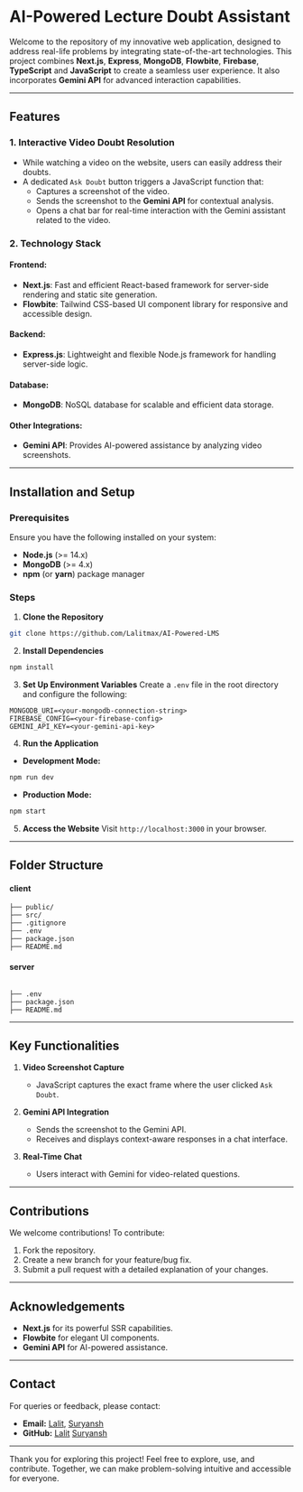 # AI-Powered Lecture Doubt Assistant

Welcome to the repository of my innovative web application, designed to address real-life problems by integrating state-of-the-art technologies. This project combines **Next.js**, **Express**, **MongoDB**, **Flowbite**, **Firebase**, **TypeScript** and **JavaScript** to create a seamless user experience. It also incorporates **Gemini API** for advanced interaction capabilities.

---

## Features

### 1. **Interactive Video Doubt Resolution**

- While watching a video on the website, users can easily address their doubts.
- A dedicated `Ask Doubt` button triggers a JavaScript function that:
  - Captures a screenshot of the video.
  - Sends the screenshot to the **Gemini API** for contextual analysis.
  - Opens a chat bar for real-time interaction with the Gemini assistant related to the video.

### 2. **Technology Stack**

#### **Frontend:**

- **Next.js**: Fast and efficient React-based framework for server-side rendering and static site generation.
- **Flowbite**: Tailwind CSS-based UI component library for responsive and accessible design.

#### **Backend:**

- **Express.js**: Lightweight and flexible Node.js framework for handling server-side logic.

#### **Database:**

- **MongoDB**: NoSQL database for scalable and efficient data storage.

#### **Other Integrations:**


- **Gemini API**: Provides AI-powered assistance by analyzing video screenshots.


---

## Installation and Setup

### Prerequisites

Ensure you have the following installed on your system:

- **Node.js** (>= 14.x)
- **MongoDB** (>= 4.x)
- **npm** (or **yarn**) package manager

### Steps

1. **Clone the Repository**

```bash
git clone https://github.com/Lalitmax/AI-Powered-LMS

```

2. **Install Dependencies**

```bash
npm install
```

3. **Set Up Environment Variables**
   Create a `.env` file in the root directory and configure the following:

```env
MONGODB_URI=<your-mongodb-connection-string>
FIREBASE_CONFIG=<your-firebase-config>
GEMINI_API_KEY=<your-gemini-api-key>
```

4. **Run the Application**

- **Development Mode:**

```bash
npm run dev
```

- **Production Mode:**

```bash
npm start
```

5. **Access the Website**
   Visit `http://localhost:3000` in your browser.

---

## Folder Structure

#### client
```plaintext           
├── public/            
├── src/               
├── .gitignore                   
├── .env         
├── package.json      
├── README.md             
```
#### server
```plaintext
        
├── .env                
├── package.json       
├── README.md            
```

---

## Key Functionalities

1. **Video Screenshot Capture**

   - JavaScript captures the exact frame where the user clicked `Ask Doubt`.

2. **Gemini API Integration**

   - Sends the screenshot to the Gemini API.
   - Receives and displays context-aware responses in a chat interface.

3. **Real-Time Chat**

   - Users interact with Gemini for video-related questions.

---

## Contributions

We welcome contributions! To contribute:

1. Fork the repository.
2. Create a new branch for your feature/bug fix.
3. Submit a pull request with a detailed explanation of your changes.

---


## Acknowledgements

- **Next.js** for its powerful SSR capabilities.
- **Flowbite** for elegant UI components.
- **Gemini API** for AI-powered assistance.

---

## Contact

For queries or feedback, please contact:

- **Email:** [Lalit](mailto:lalitmaxy@gmail.com), 
   [Suryansh](mailto:suryansh.rajs96@gmail.com)
- **GitHub:** [Lalit](https://github.com/lalitmax) [Suryansh](https://github.com/suryanshrajs)

---

Thank you for exploring this project! Feel free to explore, use, and contribute. Together, we can make problem-solving intuitive and accessible for everyone.
